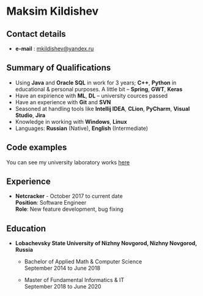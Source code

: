 # **Maksim Kildishev**  

## **Contact details**

* **e-mail** : mkildishev@yandex.ru

## **Summary of Qualifications**

* Using **Java** and **Oracle SQL** in work for 3 years; **C++**, **Python** in educational & personal purposes. A little bit – **Spring**, **GWT**, **Keras**
* Have an expirience with **ML**, **DL** – university cources passed
* Have an experience with **Git** and **SVN**
* Seasoned at handling tools like **Intellij IDEA**, **CLion**, **PyCharm**, **Visual Studio**, **Jira**
* Knowledge in working with **Windows**, **Linux**
* Languages: **Russian** (Native), **English** (Intermediate)

## **Code examples**
You can see my university laboratory works [here](https://github.com/mkildishev "personal github page")

## **Experience**

* **Netcracker** - October 2017 to current date  
  **Position**: Software Engineer  
  **Role**: New feature development, bug fixing

## **Education**
* **Lobachevsky State University of Nizhny Novgorod, Nizhny Novgorod, Russia**  

  * Bachelor of Applied Math & Computer Science  
    September 2014 to June 2018  
  
  * Master of Fundamental Informatics & IT  
    September 2018 to June 2020







